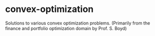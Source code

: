 # convex-optimization
Solutions to various convex optimization problems. (Primarily from the finance and portfolio optimization domain by Prof. S. Boyd)
